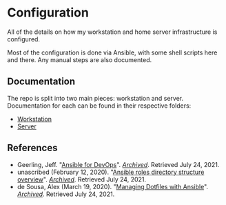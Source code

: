 # Configuration

All of the details on how my workstation and home server infrastructure is configured.

Most of the configuration is done via Ansible, with some shell scripts here and there. Any manual steps are also documented.

## Documentation

The repo is split into two main pieces: workstation and server. Documentation for each can be found in their respective folders:

- [Workstation](workstation/README.md)
- [Server](server/README.md)

## References

- Geerling, Jeff. "[Ansible for DevOps](https://www.ansiblefordevops.com/)". *[Archived](https://web.archive.org/web/20210724131446/https://www.ansiblefordevops.com/)*. Retrieved July 24, 2021.
- unascribed (February 12, 2020). "[Ansible roles directory structure overview](https://www.golinuxcloud.com/ansible-roles-directory-structure-tutorial)". *[Archived](https://web.archive.org/web/20210724131606/https://www.golinuxcloud.com/ansible-roles-directory-structure-tutorial)*. Retrieved July 24, 2021.
- de Sousa, Alex (March 19, 2020). "[Managing Dotfiles with Ansible](https://thebroken.link/managing-dotfiles-with-ansible/)". *[Archived](https://web.archive.org/web/20210724131740/https://thebroken.link/managing-dotfiles-with-ansible/)*. Retrieved July 24, 2021.
